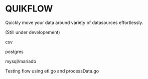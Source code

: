 # QUIKFLOW

Quickly move your data around variety of datasources effortlessly.

(Still under developement)

csv

postgres

mysql/mariadb

Testing flow using etl.go and processData.go
